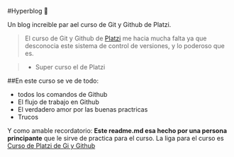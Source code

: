 #Hyperblog 💚

Un blog increible par ael curso de Git y Github de Platzi.

>El curso de Git y Github de [Platzi](http://www.platzi.com "Platzi") me hacia mucha falta ya que desconocia este sistema de control de versiones, y lo poderoso que es.

>- Super curso el de Platzi

##En este curso se ve de todo:
* todos los comandos de Github
* El flujo de trabajo en Github
* El verdadero amor por las buenas practricas
* Trucos

Y como amable recordatorio: **Este readme.md  esa hecho por una persona principante**  que le sirve de practica para el curso. La liga para el curso es [Curso de Platzi de Gi y Github](https://platzi.com/cursos/git-github/ "Curso de Platzi de Gi y Github")